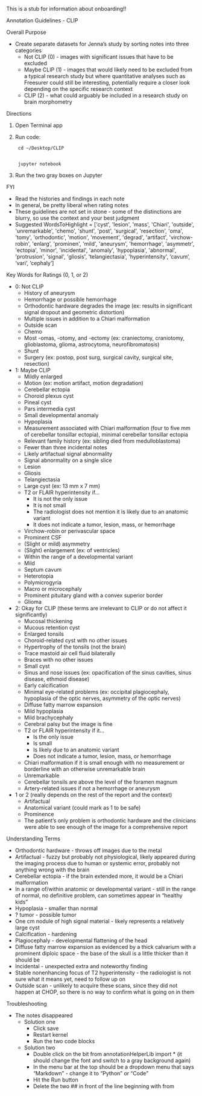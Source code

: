 This is a stub for information about onboarding!!

Annotation Guidelines - CLIP

Overall Purpose



* Create separate datasets for Jenna’s study by sorting notes into three categories
    * Not CLIP (0) - images with significant issues that have to be excluded
    * Maybe CLIP (1) - images that would likely need to be excluded from a typical research study but where quantitative analyses such as Freesurer could still be interesting, potentially require a closer look depending on the specific research context
    * CLIP (2) - what could arguably be included in a research study on brain morphometry

Directions



1. Open Terminal app
2. Run code:

        cd ~/Desktop/CLIP


        jupyter notebook

3. Run the two gray boxes on Jupyter

FYI



* Read the histories and findings in each note
* In general, be pretty liberal when rating notes
* These guidelines are not set in stone - some of the distinctions are blurry, so use the context and your best judgment
* Suggested WordsToHighlight = ['cyst', 'lesion', 'mass', 'Chiari', 'outside', 'unremarkable', 'chemo', 'shunt', 'post', 'surgical', 'resection', 'oma', 'tomy', 'orthodontic', 'motion', 'movement', 'degrad', 'artifact', 'virchow-robin', 'enlarg', 'prominen', 'mild', 'aneurysm', 'hemorrhage', 'asymmetr', 'ectopia', 'minor', 'incidental', 'anomaly', 'hypoplasia', 'abnormal', 'protrusion', 'signal', 'gliosis', 'telangiectasia', 'hyperintensity', ‘cavum’, ‘vari’, ‘cephaly’]

Key Words for Ratings (0, 1, or 2)



* 0: Not CLIP
    * History of aneurysm
    * Hemorrhage or possible hemorrhage
    * Orthodontic hardware degrades the image (ex: results in significant signal dropout and geometric distortion)
    * Multiple issues in addition to a Chiari malformation
    * Outside scan
    * Chemo
    * Most -omas, -otomy, and -ectomy (ex: craniectomy, craniotomy, glioblastoma, glioma, astrocytoma, neurofibromatosis)
    * Shunt
    * Surgery (ex: postop, post surg, surgical cavity, surgical site, resection)
* 1: Maybe CLIP 
    * Mildly enlarged
    * Motion (ex: motion artifact, motion degradation)
    * Cerebellar ectopia
    * Choroid plexus cyst
    * Pineal cyst
    * Pars intermedia cyst
    * Small developmental anomaly 
    * Hypoplasia
    * Measurement associated with Chiari malformation (four to five mm of cerebellar tonsillar ectopia), minimal cerebellar tonsillar ectopia
    * Relevant family history (ex: sibling died from medulloblastoma)
    * Fewer than three incidental notes
    * Likely artifactual signal abnormality
    * Signal abnormality on a single slice 
    * Lesion 
    * Gliosis
    * Telangiectasia
    * Large cyst (ex: 13 mm x 7 mm)
    * T2 or FLAIR hyperintensity if…
        * It is not the only issue
        * It is not small
        * The radiologist does not mention it is likely due to an anatomic variant 
        * It does not indicate a tumor, lesion, mass, or hemorrhage
    * Virchow-robin or perivascular space
    * Prominent CSF
    * (Slight or mild) asymmetry 
    * (Slight) enlargement (ex: of ventricles)
    * Within the range of a developmental variant
    * Mild
    * Septum cavum
    * Heterotopia
    * Polymicrogyria
    * Macro or microcephaly
    * Prominent pituitary gland with a convex superior border
    * Glioma
* 2: Okay for CLIP (these terms are irrelevant to CLIP or do not affect it significantly)
    * Mucosal thickening
    * Mucous retention cyst
    * Enlarged tonsils
    * Choroid-related cyst with no other issues
    * Hypertrophy of the tonsils (not the brain)
    * Trace mastoid air cell fluid bilaterally
    * Braces with no other issues
    * Small cyst
    * Sinus and nose issues (ex: opacification of the sinus cavities, sinus disease, ethmoid disease)
    * Early calcification
    * Minimal eye-related problems (ex: occipital plagiocephaly, hypoplasia of the optic nerves, asymmetry of the optic nerves)
    * Diffuse fatty marrow expansion
    * Mild hypoplasia
    * Mild brachycephaly
    * Cerebral palsy but the image is fine
    * T2 or FLAIR hyperintensity if it…
        * Is the only issue
        * Is small
        * Is likely due to an anatomic variant
        * Does not indicate a tumor, lesion, mass, or hemorrhage
    * Chiari malformation if it is small enough with no measurement or borderline with an otherwise unremarkable brain
    * Unremarkable 
    * Cerebellar tonsils are above the level of the foramen magnum
    * Artery-related issues if not a hemorrhage or aneurysm
* 1 or 2 (really depends on the rest of the report and the context)
    * Artifactual 
    * Anatomical variant (could mark as 1 to be safe)
    * Prominence
    * The patient’s only problem is orthodontic hardware and the clinicians were able to see enough of the image for a comprehensive report

Understanding Terms



* Orthodontic hardware - throws off images due to the metal
* Artifactual - fuzzy but probably not physiological, likely appeared during the imaging process due to human or systemic error,  probably not anything wrong with the brain
* Cerebellar ectopia - if the brain extended more, it would be a Chiari malformation
* In a range of/within anatomic or developmental variant - still in the range of normal, no definitive problem, can sometimes appear in “healthy kids” 
* Hypoplasia - smaller than normal
* ? tumor - possible tumor
* One cm nodule of high signal material - likely represents a relatively large cyst
* Calcification - hardening
* Plagiocephaly - developmental flattening of the head
* Diffuse fatty marrow expansion as evidenced by a thick calvarium with a prominent diploic space - the base of the skull is a little thicker than it should be
* Incidental - unexpected extra and noteworthy finding
* Stable nonenhancing focus of T2 hyperintensity - the radiologist is not sure what it means yet, need to follow up on 
* Outside scan - unlikely to acquire these scans, since they did not happen at CHOP, so there is no way to confirm what is going on in them

Troubleshooting



* The notes disappeared
    * Solution one
        * Click save
        * Restart kernel
        * Run the two code blocks
    * Solution two
        * Double click on the bit from annotationHelperLib import * (it should change the font and switch to a gray background again)
        * In the menu bar at the top should be a dropdown menu that says “Markdown” - change it to “Python” or “Code”
        * Hit the Run button
        * Delete the two ## in front of the line beginning with from
